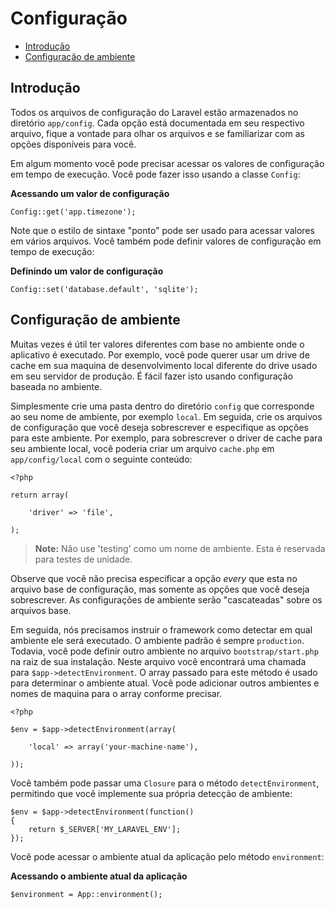 # Configuração

- [Introdução](#introduction)
- [Configuração de ambiente](#environment-configuration)

<a name="introduction"></a>
## Introdução

Todos os arquivos de configuração do Laravel estão armazenados no diretório `app/config`. Cada opção está documentada em seu respectivo arquivo, fique a vontade para olhar os arquivos e se familiarizar com as opções disponíveis para você.

Em algum momento você pode precisar acessar os valores de configuração em tempo de execução. Você pode fazer isso usando a classe `Config`:

**Acessando um valor de configuração**

	Config::get('app.timezone');

Note que o estilo de sintaxe "ponto" pode ser usado para acessar valores em vários arquivos. Você também pode definir valores de configuração em tempo de execução:

**Definindo um valor de configuração**

	Config::set('database.default', 'sqlite');

<a name="environment-configuration"></a>
## Configuração de ambiente

Muitas vezes é útil ter valores diferentes com base no ambiente onde o aplicativo é executado. Por exemplo, você pode querer usar um drive de cache em sua maquina de desenvolvimento local diferente do drive usado em seu servidor de produção. É fácil fazer isto usando configuração baseada no ambiente.

Simplesmente crie uma pasta dentro do diretório `config` que corresponde ao seu nome de ambiente, por exemplo `local`. Em seguida, crie os arquivos de configuração que você deseja sobrescrever e especifique as opções para este ambiente. Por exemplo, para sobrescrever o driver de cache para seu ambiente local, você poderia criar um arquivo `cache.php` em `app/config/local` com o seguinte conteúdo:

	<?php

	return array(

		'driver' => 'file',

	);

> **Note:** Não use 'testing' como um nome de ambiente. Esta é reservada para testes de unidade.

Observe que você não precisa especificar a opção _every_ que esta no arquivo base de configuração, mas somente as opções que você deseja sobrescrever. As configurações de ambiente serão "cascateadas" sobre os arquivos base.

Em seguida, nós precisamos instruir o framework como detectar em qual ambiente ele será executado. O ambiente padrão é sempre `production`. Todavia, você pode definir outro ambiente no arquivo `bootstrap/start.php` na raiz de sua instalação. Neste arquivo você encontrará uma chamada para `$app->detectEnvironment`. O array passado para este método é usado para determinar o ambiente atual. Você pode adicionar outros ambientes e nomes de maquina para o array conforme precisar.

    <?php

    $env = $app->detectEnvironment(array(

        'local' => array('your-machine-name'),

    ));

Você também pode passar uma `Closure` para o método `detectEnvironment`, permitindo que você implemente sua própria detecção de ambiente:

	$env = $app->detectEnvironment(function()
	{
		return $_SERVER['MY_LARAVEL_ENV'];
	});

Você pode acessar o ambiente atual da aplicação pelo método `environment`:

**Acessando o ambiente atual da aplicação**

	$environment = App::environment();
